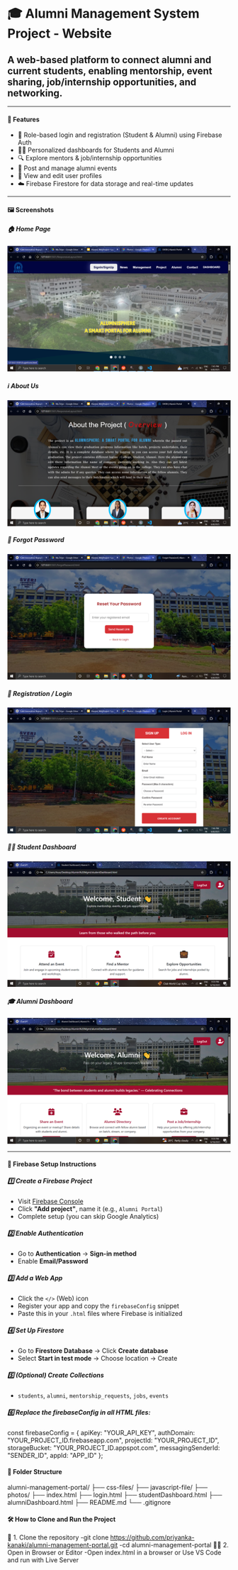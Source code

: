 # 🎓 Alumni Management System Project - Website

## A web-based platform to connect alumni and current students, enabling mentorship, event sharing, job/internship opportunities, and networking.

---

#### 📌 Features

- 👤 Role-based login and registration (Student & Alumni) using Firebase Auth
- 🧑‍🎓 Personalized dashboards for Students and Alumni
- 🔍 Explore mentors & job/internship opportunities
- 📢 Post and manage alumni events
- 📝 View and edit user profiles
- ☁️ Firebase Firestore for data storage and real-time updates

---

#### 🖼️ Screenshots

##### 🏠 Home Page  
![Home Page](https://github.com/priyanka-kanaki/alumni-management-portal/blob/master/screenshots/Home%20Page.png)

##### ℹ️ About Us  
![About us Page](https://github.com/priyanka-kanaki/alumni-management-portal/blob/master/screenshots/About%20us.png)

##### 🔑 Forgot Password  
![Forgot Password Page](https://github.com/priyanka-kanaki/alumni-management-portal/blob/master/screenshots/forgetpassword.png)

##### 📝 Registration / Login  
![Registration Page](https://github.com/priyanka-kanaki/alumni-management-portal/blob/master/screenshots/registrationLogin.png)

##### 🧑‍🎓 Student Dashboard  
![Student Dashboard](https://github.com/priyanka-kanaki/alumni-management-portal/blob/master/screenshots/students%20Dashboard.png)

##### 🎓 Alumni Dashboard  
![Alumni Dashboard](https://github.com/priyanka-kanaki/alumni-management-portal/blob/master/screenshots/alumni%20Dashboard.png)

---

#### 🔧 Firebase Setup Instructions

##### 1️⃣ Create a Firebase Project
- Visit [Firebase Console](https://console.firebase.google.com/)
- Click **"Add project"**, name it (e.g., `Alumni Portal`)
- Complete setup (you can skip Google Analytics)

##### 2️⃣ Enable Authentication
- Go to **Authentication** → **Sign-in method**
- Enable **Email/Password**

##### 3️⃣ Add a Web App
- Click the `</>` (Web) icon
- Register your app and copy the `firebaseConfig` snippet
- Paste this in your `.html` files where Firebase is initialized

##### 4️⃣ Set Up Firestore
- Go to **Firestore Database** → Click **Create database**
- Select **Start in test mode** → Choose location → Create

##### 5️⃣ (Optional) Create Collections
- `students`, `alumni`, `mentorship_requests`, `jobs`, `events`

##### 6️⃣ Replace the firebaseConfig in all HTML files:

 const firebaseConfig = {
   apiKey: "YOUR_API_KEY",
   authDomain: "YOUR_PROJECT_ID.firebaseapp.com",
   projectId: "YOUR_PROJECT_ID",
   storageBucket: "YOUR_PROJECT_ID.appspot.com",
   messagingSenderId: "SENDER_ID",
   appId: "APP_ID"
 };

#### 📁 Folder Structure

 alumni-management-portal/
 ├── css-files/
 ├── javascript-file/
 ├── photos/
 ├── index.html
 ├── login.html
 ├── studentDashboard.html
 ├── alumniDashboard.html
 ├── README.md
 └── .gitignore

#### 🛠️ How to Clone and Run the Project
 🔁 1. Clone the repository
  -git clone https://github.com/priyanka-kanaki/alumni-management-portal.git
  -cd alumni-management-portal
 🧑‍💻 2. Open in Browser or Editor
 -Open index.html in a browser
   or
  Use VS Code and run with Live Server
